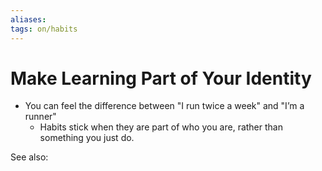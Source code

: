 ```yaml
---
aliases: 
tags: on/habits
---
```

# Make Learning Part of Your Identity
-   You can feel the difference between "I run twice a week" and "I’m a runner"
    -   Habits stick when they are part of who you are, rather than something you just do.


See also:


